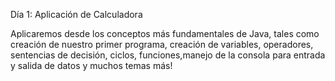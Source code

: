 Día 1: Aplicación de Calculadora

Aplicaremos desde los conceptos más fundamentales de Java, tales como creación de nuestro primer programa, creación de variables, operadores,
sentencias de decisión, ciclos, funciones,manejo de la consola para entrada y salida de datos y muchos temas más!
